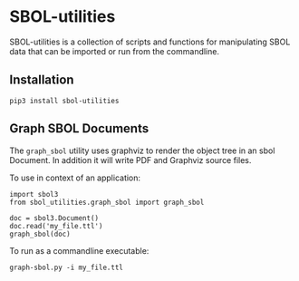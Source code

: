 # SBOL-utilities
SBOL-utilities is a collection of scripts and functions for manipulating SBOL data that can be imported or run from the commandline.

## Installation

```
pip3 install sbol-utilities
```

## Graph SBOL Documents

The `graph_sbol` utility uses graphviz to render the object tree in an sbol Document. In addition it will write PDF and Graphviz source files.

To use in context of an application:
```
import sbol3
from sbol_utilities.graph_sbol import graph_sbol

doc = sbol3.Document()
doc.read('my_file.ttl')
graph_sbol(doc)
```

To run as a commandline executable:
```
graph-sbol.py -i my_file.ttl
```

